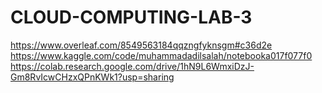 # CLOUD-COMPUTING-LAB-3
https://www.overleaf.com/8549563184qqzngfyknsgm#c36d2e
https://www.kaggle.com/code/muhammadadilsalah/notebooka017f077f0
https://colab.research.google.com/drive/1hN9L6WmxiDzJ-Gm8RvIcwCHzxQPnKWk1?usp=sharing
